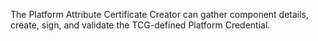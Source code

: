 The Platform Attribute Certificate Creator can gather component details, create, sign, and validate the TCG-defined Platform Credential.
